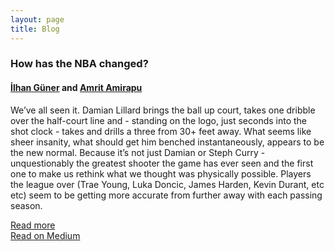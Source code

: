 ```yaml
---
layout: page
title: Blog
---
```


### How has the NBA changed?

#### [İlhan Güner](https://gunerilhan.github.io) and [Amrit Amirapu](https://sites.google.com/site/amritamirapu/)


We’ve all seen it. Damian Lillard brings the ball up court, takes one dribble over the half-court line and  - standing on the logo, just seconds into the shot clock - takes and drills a three from 30+ feet away. What seems like sheer insanity, what should get him benched instantaneously, appears to be the new normal. Because it’s not just Damian or Steph Curry - unquestionably the greatest shooter the game has ever seen and the first one to make us rethink what we thought was physically possible. Players the league over (Trae Young, Luka Doncic, James Harden, Kevin Durant, etc etc) seem to be getting more accurate from further away with each passing season.

[Read more](https://gunerilhan.github.io/img/nba/post) <br>
[Read on Medium](https://medium.com/@GunerIlhan/how-has-the-nba-changed-d34a04c79774)
